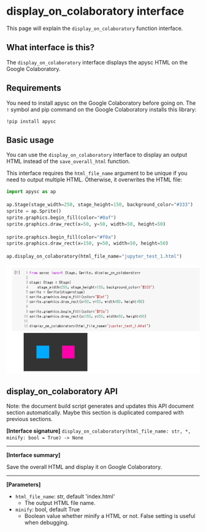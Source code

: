 # display_on_colaboratory interface

This page will explain the `display_on_colaboratory` function interface.

## What interface is this?

The `display_on_colaboratory` interface displays the apysc HTML on the Google Colaboratory.

## Requirements

You need to install apysc on the Google Colaboratory before going on. The `!` symbol and pip command on the Google Colaboratory installs this library:

```
!pip install apysc
```

## Basic usage

You can use the `display_on_colaboratory` interface to display an output HTML instead of the `save_overall_html` function.

This interface requires the `html_file_name` argument to be unique if you need to output multiple HTML. Otherwise, it overwrites the HTML file:

```py
import apysc as ap

ap.Stage(stage_width=250, stage_height=150, background_color="#333")
sprite = ap.Sprite()
sprite.graphics.begin_fill(color="#0af")
sprite.graphics.draw_rect(x=50, y=50, width=50, height=50)

sprite.graphics.begin_fill(color="#f0a")
sprite.graphics.draw_rect(x=150, y=50, width=50, height=50)

ap.display_on_colaboratory(html_file_name="jupyter_test_1.html")
```

![](_static/colaboratory_interface.png)

## display_on_colaboratory API

<!-- Docstring: apysc._jupyter.jupyter_util.display_on_colaboratory -->

<span class="inconspicuous-txt">Note: the document build script generates and updates this API document section automatically. Maybe this section is duplicated compared with previous sections.</span>

**[Interface signature]** `display_on_colaboratory(html_file_name: str, *, minify: bool = True) -> None`<hr>

**[Interface summary]**

Save the overall HTML and display it on Google Colaboratory.<hr>

**[Parameters]**

- `html_file_name`: str, default 'index.html'
  - The output HTML file name.
- `minify`: bool, default True
  - Boolean value whether minify a HTML or not. False setting is useful when debugging.